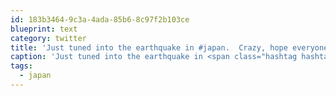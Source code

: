 ```yaml
---
id: 183b3464-9c3a-4ada-85b6-8c97f2b103ce
blueprint: text
category: twitter
title: 'Just tuned into the earthquake in #japan.  Crazy, hope everyone there is safe.'
caption: 'Just tuned into the earthquake in <span class="hashtag hashtag_local">#<a href="http://tweettemp.darylchymko.ca/?tag=japan">japan</a>.  Crazy, hope everyone there is safe.'
tags:
  - japan
---
```

